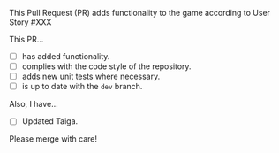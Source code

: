 This Pull Request (PR) adds functionality to the game according to User Story #XXX

This PR...

* [ ] has added functionality.
* [ ] complies with the code style of the repository.
* [ ] adds new unit tests where necessary.
* [ ] is up to date with the `dev` branch.

Also, I have...

* [ ] Updated Taiga.

Please merge with care!
